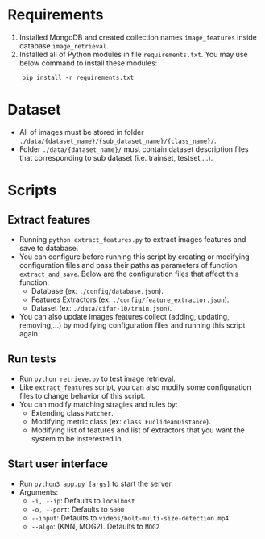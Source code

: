# Requirements
1. Installed MongoDB and created collection names `image_features` inside database `image_retrieval`.
2. Installed all of Python modules in file `requirements.txt`. You may use below command to install these modules:
```
    pip install -r requirements.txt
```
# Dataset
- All of images must be stored in folder `./data/{dataset_name}/{sub_dataset_name}/{class_name}/`.
- Folder `./data/{dataset_name}/` must contain dataset description files that corresponding to sub dataset (i.e. trainset, testset,...).
# Scripts
## Extract features
- Running `python extract_features.py` to extract images features and save to database.
- You can configure before running this script by creating or modifying configuration files and pass their paths as parameters of function `extract_and_save`. Below are the configuration files that affect this function:
    + Database (ex: `./config/database.json`).
    + Features Extractors (ex: `./config/feature_extractor.json`).
    + Dataset (ex: `./data/cifar-10/train.json`).
- You can also update images features collect (adding, updating, removing,...) by modifying configuration files and running this script again.
## Run tests
- Run `python retrieve.py` to test image retrieval.
- Like `extract_features` script, you can also modify some configuration files to change behavior of this script.
- You can modify matching stragies and rules by:
    + Extending class `Matcher`.
    + Modifying metric class (ex: `class EuclideanDistance`).
    + Modifying list of features and list of extractors that you want the system to be insterested in.

## Start user interface
- Run `python3 app.py [args]` to start the server.
- Arguments:
    * ```-i, --ip```: Defaults to ```localhost```
    * ```-o, --port```: Defaults to ```5000```
    * ```--input```: Defaults to ```videos/bolt-multi-size-detection.mp4```
    * ```--algo```: (KNN, MOG2). Defaults to ```MOG2```
